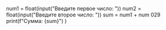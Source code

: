 num1 = float(input("Введите первое число: "))
num2 = float(input("Введите второе число: "))
sum = num1 + num 029
print(f"Сумма: {sum}")
)
